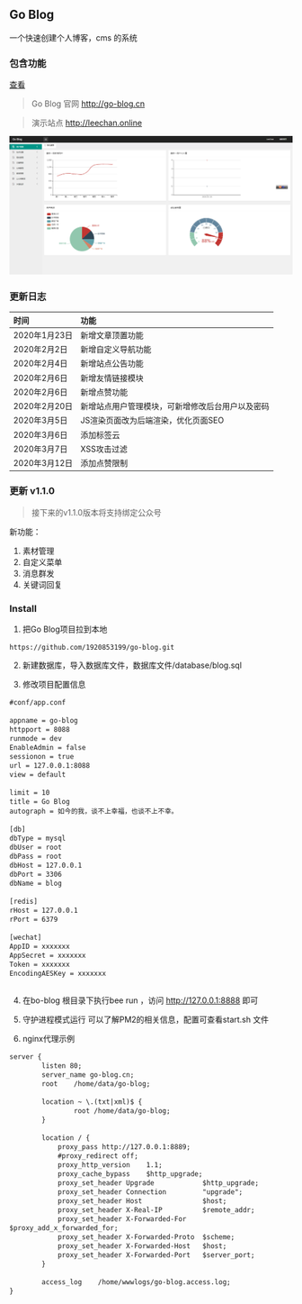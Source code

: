 ## Go Blog

一个快速创建个人博客，cms 的系统

### 包含功能

[查看](http://go-blog.cn "查看")

> Go Blog 官网 http://go-blog.cn

> 演示站点 http://leechan.online

![Go Blog 官网](/view.png "Go Blog 官网")

### 更新日志
|时间|功能|
|:---|:---|
|2020年1月23日|新增文章顶置功能|
|2020年2月2日|新增自定义导航功能|
|2020年2月4日|新增站点公告功能|
|2020年2月6日|新增友情链接模块|
|2020年2月6日|新增点赞功能|
|2020年2月20日|新增站点用户管理模块，可新增修改后台用户以及密码|
|2020年3月5日|JS渲染页面改为后端渲染，优化页面SEO|
|2020年3月6日|添加标签云|
|2020年3月7日|XSS攻击过滤|
|2020年3月12日|添加点赞限制|

### 更新 v1.1.0
> 接下来的v1.1.0版本将支持绑定公众号

新功能：
1. 素材管理
2. 自定义菜单
3. 消息群发
4. 关键词回复

### Install 

1. 把Go Blog项目拉到本地

```
https://github.com/1920853199/go-blog.git
```

2. 新建数据库，导入数据库文件，数据库文件/database/blog.sql

3. 修改项目配置信息

```
#conf/app.conf

appname = go-blog
httpport = 8088
runmode = dev
EnableAdmin = false
sessionon = true
url = 127.0.0.1:8088
view = default

limit = 10
title = Go Blog
autograph = 如今的我，谈不上幸福，也谈不上不幸。

[db]
dbType = mysql
dbUser = root
dbPass = root
dbHost = 127.0.0.1
dbPort = 3306
dbName = blog

[redis]
rHost = 127.0.0.1
rPort = 6379

[wechat]
AppID = xxxxxxx
AppSecret = xxxxxxx
Token = xxxxxxx
EncodingAESKey = xxxxxxx


```

4. 在bo-blog 根目录下执行bee run ，访问 http://127.0.0.1:8888 即可

5. 守护进程模式运行 可以了解PM2的相关信息，配置可查看start.sh 文件

6. nginx代理示例

```
server {
        listen 80;
        server_name go-blog.cn;
        root    /home/data/go-blog;

        location ~ \.(txt|xml)$ {
                root /home/data/go-blog;
        }

        location / {
            proxy_pass http://127.0.0.1:8889;
            #proxy_redirect off;
            proxy_http_version    1.1;
            proxy_cache_bypass    $http_upgrade;
            proxy_set_header Upgrade            $http_upgrade;
            proxy_set_header Connection         "upgrade";
            proxy_set_header Host               $host;
            proxy_set_header X-Real-IP          $remote_addr;
            proxy_set_header X-Forwarded-For    $proxy_add_x_forwarded_for;
            proxy_set_header X-Forwarded-Proto  $scheme;
            proxy_set_header X-Forwarded-Host   $host;
            proxy_set_header X-Forwarded-Port   $server_port;
        }

        access_log    /home/wwwlogs/go-blog.access.log;
}

```